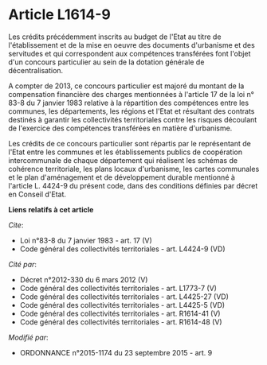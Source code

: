 # Article L1614-9

Les crédits précédemment inscrits au budget de l'Etat au titre de l'établissement et de la mise en oeuvre des documents
d'urbanisme et des servitudes et qui correspondent aux compétences transférées font l'objet d'un concours particulier au sein
de la dotation générale de décentralisation. 

A compter de 2013, ce concours particulier est majoré du montant de la compensation financière des charges mentionnées à
l'article 17 de la loi n° 83-8 du 7 janvier 1983 relative à la répartition des compétences entre les communes, les
départements, les régions et l'Etat et résultant des contrats destinés à garantir les collectivités territoriales contre les
risques découlant de l'exercice des compétences transférées en matière d'urbanisme. 

Les crédits de ce concours particulier sont répartis par le représentant de l'Etat entre les communes et les établissements
publics de coopération intercommunale de chaque département qui réalisent les schémas de cohérence territoriale, les plans
locaux d'urbanisme, les cartes communales et le plan d'aménagement et de développement durable mentionné à l'article L.
4424-9 du présent code, dans des conditions définies par décret en Conseil d'Etat.

**Liens relatifs à cet article**

_Cite_:

  - Loi n°83-8 du 7 janvier 1983 - art. 17 (V)
  - Code général des collectivités territoriales - art. L4424-9 (VD)

_Cité par_:

  - Décret n°2012-330 du 6 mars 2012 (V)
  - Code général des collectivités territoriales - art. L1773-7 (V)
  - Code général des collectivités territoriales - art. L4425-27 (VD)
  - Code général des collectivités territoriales - art. L4425-5 (VD)
  - Code général des collectivités territoriales - art. R1614-41 (V)
  - Code général des collectivités territoriales - art. R1614-48 (V)

_Modifié par_:

  - ORDONNANCE n°2015-1174 du 23 septembre 2015 - art. 9
